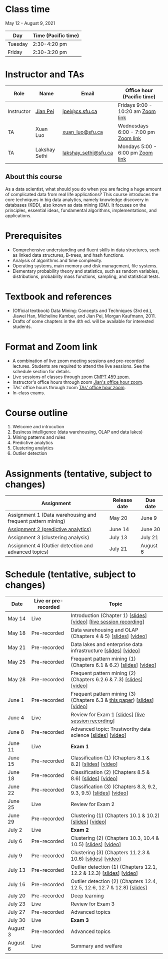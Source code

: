 # Class time
May 12 - August 9, 2021

| Day | Time (Pacific time) |
|---|---|
| Tuesday | 2:30-4:20 pm |
| Friday | 2:30-3:20 pm |

# Instructor and TAs

| Role | Name | Email | Office hour (Pacific time) |
|---|---|---|---|
| Instructor | [Jian Pei](http://www.cs.sfu.ca/~jpei) | jpei@cs.sfu.ca | Fridays 9:00 - 10:20 am [Zoom link](https://sfu.zoom.us/j/68175691648?pwd=VWp0cTUrZWNWdWVMWHFibHpZZ3RUdz09)|
| TA | Xuan Luo | xuan_luo@sfu.ca | Wednesdays 6:00 - 7:00 pm [Zoom link](https://sfu.zoom.us/j/67922370112?pwd=TnZzY0FzdERseVMyWnNkMFJZbGc3dz09) |
| TA | Lakshay Sethi | lakshay_sethi@sfu.ca | Mondays 5:00 - 6:00 pm [Zoom link](https://sfu.zoom.us/j/67922370112?pwd=TnZzY0FzdERseVMyWnNkMFJZbGc3dz09) |

## About this course

As a data scientist, what should you do when you are facing a huge amount of complicated data from real life applications? This course introduces the core techniques in big data analytics, namely knowledge discovery in databases (KDD), also known as data mining (DM). It focuses on the principles, essential ideas, fundamental algorithms, implementations, and applications.

# Prerequisites
- Comprehensive understanding and fluent skills in data structures, such as linked data structures, B-trees, and hash functions.
- Analysis of algorithms and time complexity.
- Operating systems, main memory and disk management, file systems.
- Elementary probability theory and statistics, such as random variables, distributions, probability mass functions, sampling, and statistical tests.

# Textbook and references
- (Official textbook) Data Mining: Concepts and Techniques (3rd ed.), Jiawei Han, Micheline Kamber, and Jian Pei, Morgan Kaufmann, 2011.
- Drafts of some chapters in the 4th ed. will be available for interested students.

# Format and Zoom link
- A combination of live zoom meeting sessions and pre-recorded lectures.  Students are required to attend the live sessions. See the schedule section for details.
- Live sessions of classes through zoom [CMPT 459 zoom](https://sfu.zoom.us/j/67922370112?pwd=TnZzY0FzdERseVMyWnNkMFJZbGc3dz09). 
- Instructor's office hours through zoom [Jian's office hour zoom](https://sfu.zoom.us/j/68175691648?pwd=VWp0cTUrZWNWdWVMWHFibHpZZ3RUdz09).
- TAs' office hours through zoom [TAs' office hour zoom](https://sfu.zoom.us/j/67922370112?pwd=TnZzY0FzdERseVMyWnNkMFJZbGc3dz09).
- In-class exams.  

# Course outline
1. Welcome and introcution
2. Business intelligence (data warehousing, OLAP and data lakes)
3. Mining patterns and rules
4. Predictive analytics
5. Clustering analytics
6. Outlier detection

# Assignments (tentative, subject to changes)

| Assignment | Release date | Due date |
|---|---|---|
| Assignment 1 (Data warehousing and frequent pattern mining) | May 20 | June 9 |
| [Assignment 2 (predictive analytics)](https://www.cs.sfu.ca/CourseCentral/Hypermail/cmpt-459/att-0022/CMPT_459_Assignment_2.pdf) | June 14 | June 30 |
| Assignment 3 (clustering analysis) | July 13 | July 21 |
| Assignment 4 (Outlier detection and advanced topics) | July 21 | August 6 |

# Schedule (tentative, subject to changes)

| Date | Live or pre-recorded | Topic |
|---|---|---|
| May 14 | Live | Introduction (Chapter 1) [[slides](https://www.cs.sfu.ca/cc/459/jpei/21/459Introduction.pdf)] [[video](https://youtu.be/s0zgJRg-bI8)] [[live session recording](https://youtu.be/T3mXgObUeXU)] |
| May 18 | Pre-recorded | Data warehousing and OLAP (Chapters 4 & 5) [[slides](https://www.cs.sfu.ca/cc/459/jpei/21/459DataWarehousing.pdf)] [[video](https://youtu.be/ilFAj1dQPwo)] |
| May 21 | Pre-recorded | Data lakes and enterprise data infrastructure [[slides](https://www.cs.sfu.ca/cc/459/jpei/21/459DataLakes.pdf)] [[video](https://youtu.be/QTole3HuOBc)] |
| May 25 | Pre-recorded | Frequent pattern mining (1) (Chapters 6.1 & 6.2) [[slides](https://www.cs.sfu.ca/cc/459/jpei/21/459PatternMining.pdf)] [[video](https://youtu.be/Oh7rIMYQORo)] |
| May 28 | Pre-recorded | Frequent pattern mining (2) (Chapters 6.2.6 & 7.3) [[slides](https://www.cs.sfu.ca/cc/459/jpei/21/459PatternMining.pdf)] [[video](https://youtu.be/9PIFFyDa3_Y)]|
| June 1 | Pre-recorded | Frequent pattern mining (3) (Chapters 6.3 & [this paper](https://www.cs.sfu.ca/~jpei/publications/spg.pdf)) [[slides](https://www.cs.sfu.ca/cc/459/jpei/21/459PatternMining.pdf)] [[video](https://youtu.be/6coyl0kAEDg)] |
| June 4 | Live | Review for Exam 1 [[slides](https://www.cs.sfu.ca/cc/459/jpei/21/459Exam1Review.pdf)] [[live session recording](https://youtu.be/xvITRIvvwd4)] |
| June 8 | Pre-recorded  | Advanced topic: Trustworthy data science [[slides](https://www.cs.sfu.ca/cc/741/jpei/21/TrustworthyDataScience.pdf)] [[video](https://youtu.be/mJPgVlXwdY8)] |
| June 11 | Live | **Exam 1** |
| June 15 | Pre-recorded | Classification (1) (Chapters 8.1 & 8.2) [[slides](https://www.cs.sfu.ca/cc/459/jpei/21/459Classification.pdf)] [[video](https://youtu.be/Bc7T7o_8ALk)] |
| June 18 | Pre-recorded | Classification (2) (Chapters 8.5 & 8.6) [[slides](https://www.cs.sfu.ca/cc/459/jpei/21/459Classification.pdf)] [[video](https://youtu.be/lmpHOak1kEI)] |
| June 22 | Pre-recorded | Classification (3) (Chapters 8.3, 9.2, 9.3, 9.5) [[slides](https://www.cs.sfu.ca/cc/459/jpei/21/459Classification.pdf)] [[video](https://youtu.be/sUDCy-gkEno)] |
| June 25 | Live | Review for Exam 2 |
| June 29 | Pre-recorded | Clustering (1) (Chapters 10.1 & 10.2) [[slides](https://www.cs.sfu.ca/cc/459/jpei/21/459Clustering.pdf)] [[video](https://youtu.be/sOhDfm1NEyY)] |
| July 2 | Live | **Exam 2** |
| July 6 | Pre-recorded  | Clustering (2) (Chapters 10.3, 10.4 & 10.5) [[slides](https://www.cs.sfu.ca/cc/459/jpei/21/459Clustering.pdf)] [[video](https://youtu.be/EZQKmnVL3F0)] |
| July 9 | Pre-recorded  | Clustering (3) (Chapters 11.2.3 & 10.6) [[slides](https://www.cs.sfu.ca/cc/459/jpei/21/459Clustering.pdf)] [[video](https://youtu.be/aaOapdOr-Pg)] |
| July 13 | Pre-recorded | Outlier detection (1) (Chapters 12.1, 12.2 & 12.3) [[slides](https://www.cs.sfu.ca/cc/459/jpei/21/459OutlierDetection.pdf)] [[video](https://youtu.be/wnfVS5zL-6I)] |
| July 16 | Pre-recorded | Outlier detection (2) (Chapters 12.4, 12.5, 12.6, 12.7 & 12.8) [[slides](https://www.cs.sfu.ca/cc/459/jpei/21/459OutlierDetection.pdf)] |
| July 20 | Pre-recorded | Deep learning  |
| July 23 | Live | Review for Exam 3 |
| July 27 | Pre-recorded | Advanced topics |
| July 30 | Live | **Exam 3** |
| August 3 | Pre-recorded | Advanced topics |
| August 6 | Live | Summary and welfare |
